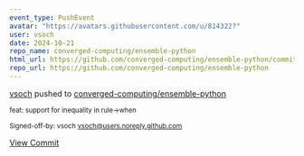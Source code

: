 ```yaml
---
event_type: PushEvent
avatar: "https://avatars.githubusercontent.com/u/814322?"
user: vsoch
date: 2024-10-21
repo_name: converged-computing/ensemble-python
html_url: https://github.com/converged-computing/ensemble-python/commit/d9f2df4dff003ab713037a5f5661c6f3e25f10b4
repo_url: https://github.com/converged-computing/ensemble-python
---
```


<a href='https://github.com/vsoch' target='_blank'>vsoch</a> pushed to <a href='https://github.com/converged-computing/ensemble-python' target='_blank'>converged-computing/ensemble-python</a>

<small>feat: support for inequality in rule->when

Signed-off-by: vsoch <vsoch@users.noreply.github.com></small>

<a href='https://github.com/converged-computing/ensemble-python/commit/d9f2df4dff003ab713037a5f5661c6f3e25f10b4' target='_blank'>View Commit</a>